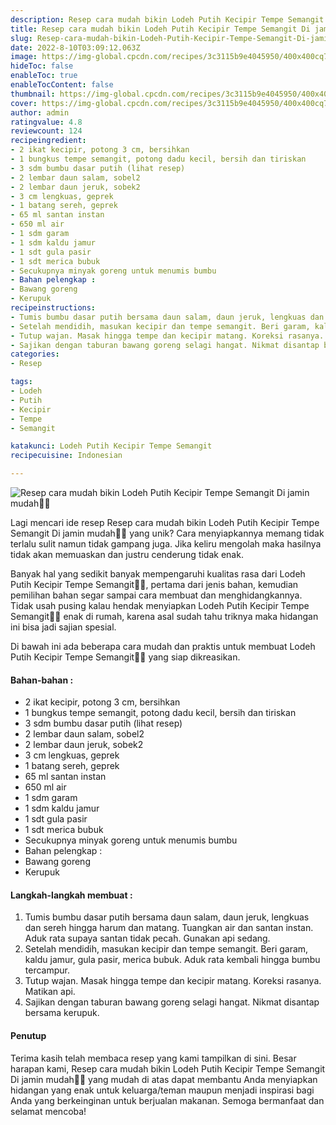 ```yaml
---
description: Resep cara mudah bikin Lodeh Putih Kecipir Tempe Semangit Di jamin mudah"
title: Resep cara mudah bikin Lodeh Putih Kecipir Tempe Semangit Di jamin mudah
slug: Resep-cara-mudah-bikin-Lodeh-Putih-Kecipir-Tempe-Semangit-Di-jamin-mudah
date: 2022-8-10T03:09:12.063Z
image: https://img-global.cpcdn.com/recipes/3c3115b9e4045950/400x400cq70/photo.jpg
hideToc: false
enableToc: true
enableTocContent: false
thumbnail: https://img-global.cpcdn.com/recipes/3c3115b9e4045950/400x400cq70/photo.jpg
cover: https://img-global.cpcdn.com/recipes/3c3115b9e4045950/400x400cq70/photo.jpg
author: admin
ratingvalue: 4.8
reviewcount: 124
recipeingredient:
- 2 ikat kecipir, potong 3 cm, bersihkan
- 1 bungkus tempe semangit, potong dadu kecil, bersih dan tiriskan
- 3 sdm bumbu dasar putih (lihat resep)
- 2 lembar daun salam, sobel2
- 2 lembar daun jeruk, sobek2
- 3 cm lengkuas, geprek
- 1 batang sereh, geprek
- 65 ml santan instan
- 650 ml air
- 1 sdm garam
- 1 sdm kaldu jamur
- 1 sdt gula pasir
- 1 sdt merica bubuk
- Secukupnya minyak goreng untuk menumis bumbu
- Bahan pelengkap :
- Bawang goreng
- Kerupuk
recipeinstructions:
- Tumis bumbu dasar putih bersama daun salam, daun jeruk, lengkuas dan sereh hingga harum dan matang. Tuangkan air dan santan instan. Aduk rata supaya santan tidak pecah. Gunakan api sedang.
- Setelah mendidih, masukan kecipir dan tempe semangit. Beri garam, kaldu jamur, gula pasir, merica bubuk. Aduk rata kembali hingga bumbu tercampur.
- Tutup wajan. Masak hingga tempe dan kecipir matang. Koreksi rasanya. Matikan api.
- Sajikan dengan taburan bawang goreng selagi hangat. Nikmat disantap bersama kerupuk.
categories:
- Resep

tags:
- Lodeh
- Putih
- Kecipir
- Tempe
- Semangit

katakunci: Lodeh Putih Kecipir Tempe Semangit
recipecuisine: Indonesian

---
```


![Resep cara mudah bikin Lodeh Putih Kecipir Tempe Semangit Di jamin mudah👩‍🍳](https://img-global.cpcdn.com/recipes/3c3115b9e4045950/400x400cq70/photo.jpg)

Lagi mencari ide resep Resep cara mudah bikin Lodeh Putih Kecipir Tempe Semangit Di jamin mudah👩‍🍳 yang unik? Cara menyiapkannya memang tidak terlalu sulit namun tidak gampang juga. Jika keliru mengolah maka hasilnya tidak akan memuaskan dan justru cenderung tidak enak.

Banyak hal yang sedikit banyak mempengaruhi kualitas rasa dari Lodeh Putih Kecipir Tempe Semangit👩‍🍳, pertama dari jenis bahan, kemudian pemilihan bahan segar sampai cara membuat dan menghidangkannya. Tidak usah pusing kalau hendak menyiapkan Lodeh Putih Kecipir Tempe Semangit👩‍🍳 enak di rumah, karena asal sudah tahu triknya maka hidangan ini bisa jadi sajian spesial.

Di bawah ini ada beberapa cara mudah dan praktis untuk membuat Lodeh Putih Kecipir Tempe Semangit👩‍🍳 yang siap dikreasikan.

<!--inarticleads1-->

#### Bahan-bahan :

- 2 ikat kecipir, potong 3 cm, bersihkan
- 1 bungkus tempe semangit, potong dadu kecil, bersih dan tiriskan
- 3 sdm bumbu dasar putih (lihat resep)
- 2 lembar daun salam, sobel2
- 2 lembar daun jeruk, sobek2
- 3 cm lengkuas, geprek
- 1 batang sereh, geprek
- 65 ml santan instan
- 650 ml air
- 1 sdm garam
- 1 sdm kaldu jamur
- 1 sdt gula pasir
- 1 sdt merica bubuk
- Secukupnya minyak goreng untuk menumis bumbu
- Bahan pelengkap :
- Bawang goreng
- Kerupuk

<!--inarticleads2-->

#### Langkah-langkah membuat :

1. Tumis bumbu dasar putih bersama daun salam, daun jeruk, lengkuas dan sereh hingga harum dan matang. Tuangkan air dan santan instan. Aduk rata supaya santan tidak pecah. Gunakan api sedang.
1. Setelah mendidih, masukan kecipir dan tempe semangit. Beri garam, kaldu jamur, gula pasir, merica bubuk. Aduk rata kembali hingga bumbu tercampur.
1. Tutup wajan. Masak hingga tempe dan kecipir matang. Koreksi rasanya. Matikan api.
1. Sajikan dengan taburan bawang goreng selagi hangat. Nikmat disantap bersama kerupuk.

#### Penutup

Terima kasih telah membaca resep yang kami tampilkan di sini. Besar harapan kami, Resep cara mudah bikin Lodeh Putih Kecipir Tempe Semangit Di jamin mudah👩‍🍳 yang mudah di atas dapat membantu Anda menyiapkan hidangan yang enak untuk keluarga/teman maupun menjadi inspirasi bagi Anda yang berkeinginan untuk berjualan makanan. Semoga bermanfaat dan selamat mencoba!